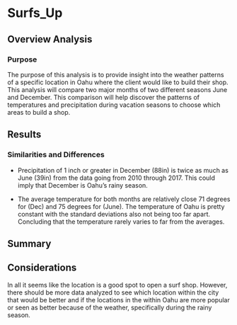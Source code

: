 # Surfs_Up
## Overview Analysis
### Purpose

The purpose of this analysis is to provide insight into the weather patterns of a specific location in Oahu where the client would like to build their shop. This analysis will compare two major months of two different seasons June and December. This comparison will help discover the patterns of temperatures and precipitation during vacation seasons to choose which areas to build a shop.

## Results
### Similarities and Differences

* Precipitation of 1 inch or greater in December (88in) is twice as much as June (39in) from the data going from 2010 through 2017. This could imply that December is Oahu’s rainy season. 

* The average temperature for both months are relatively close 71 degrees for (Dec) and 75 degrees for (June). The temperature of Oahu is pretty constant with the standard deviations also not being too far apart. Concluding that the temperature rarely varies to far from the averages. 


## Summary
## Considerations
In all it seems like the location is a good spot to open a surf shop. However, there should be more data analyzed to see which location within the city that would be better and if the locations in the within Oahu are more popular or seen as better because of the weather, specifically during the rainy season. 
